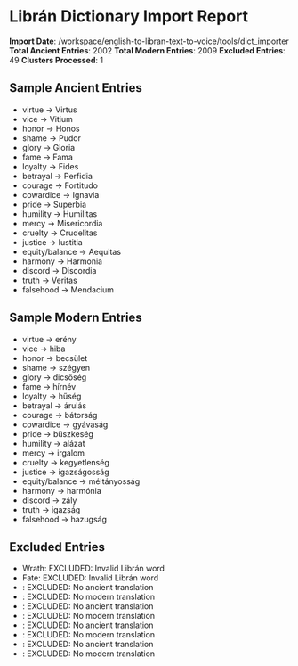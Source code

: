 # Librán Dictionary Import Report

**Import Date**: /workspace/english-to-libran-text-to-voice/tools/dict_importer
**Total Ancient Entries**: 2002
**Total Modern Entries**: 2009
**Excluded Entries**: 49
**Clusters Processed**: 1

## Sample Ancient Entries
- virtue → Virtus
- vice → Vitium
- honor → Honos
- shame → Pudor
- glory → Gloria
- fame → Fama
- loyalty → Fides
- betrayal → Perfidia
- courage → Fortitudo
- cowardice → Ignavia
- pride → Superbia
- humility → Humilitas
- mercy → Misericordia
- cruelty → Crudelitas
- justice → Iustitia
- equity/balance → Aequitas
- harmony → Harmonia
- discord → Discordia
- truth → Veritas
- falsehood → Mendacium

## Sample Modern Entries
- virtue → erény
- vice → hiba
- honor → becsület
- shame → szégyen
- glory → dicsőség
- fame → hírnév
- loyalty → hűség
- betrayal → árulás
- courage → bátorság
- cowardice → gyávaság
- pride → büszkeség
- humility → alázat
- mercy → irgalom
- cruelty → kegyetlenség
- justice → igazságosság
- equity/balance → méltányosság
- harmony → harmónia
- discord → zály
- truth → igazság
- falsehood → hazugság

## Excluded Entries
- Wrath: EXCLUDED: Invalid Librán word
- Fate: EXCLUDED: Invalid Librán word
- : EXCLUDED: No ancient translation
- : EXCLUDED: No modern translation
- : EXCLUDED: No ancient translation
- : EXCLUDED: No modern translation
- : EXCLUDED: No ancient translation
- : EXCLUDED: No modern translation
- : EXCLUDED: No ancient translation
- : EXCLUDED: No modern translation
